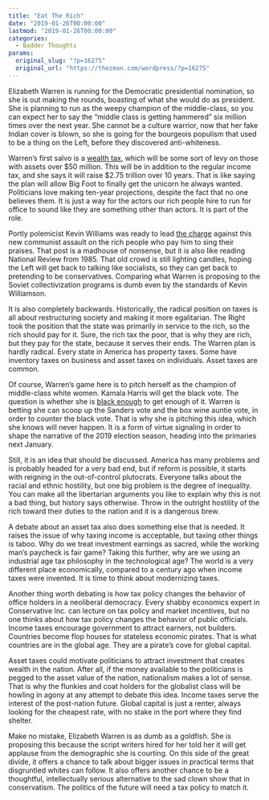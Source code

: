 ```yaml
---
title: "Eat The Rich"
date: "2019-01-26T00:00:00"
lastmod: "2019-01-26T00:00:00"
categories:
  - Badder Thoughts
params:
  original_slug: "?p=16275"
  original_url: "https://thezman.com/wordpress/?p=16275"
---
```


Elizabeth Warren is running for the Democratic presidential nomination,
so she is out making the rounds, boasting of what she would do as
president. She is planning to run as the weepy champion of the
middle-class, so you can expect her to say the “middle class is getting
hammered” six million times over the next year. She cannot be a culture
warrior, now that her fake Indian cover is blown, so she is going for
the bourgeois populism that used to be a thing on the Left, before they
discovered anti-whiteness.

Warren’s first salvo is a [wealth
tax](https://www.cnbc.com/2019/01/24/elizabeth-warren-to-propose-new-wealth-tax-economic-advisor.html),
which will be some sort of levy on those with assets over $50 million.
This will be in addition to the regular income tax, and she says it
will raise $2.75 trillion over 10 years. That is like saying the plan
will allow Big Foot to finally get the unicorn he always wanted.
Politicians love making ten-year projections, despite the fact that no
one believes them. It is just a way for the actors our rich people hire
to run for office to sound like they are something other than actors. It
is part of the role.

Portly polemicist Kevin Williams was ready to lead [the
charge](https://www.nationalreview.com/2019/01/elizabeth-warren-tax-plan-is-asset-forfeiture/)
against this new communist assault on the rich people who pay him to
sing their praises. That post is a madhouse of nonsense, but it is also
like reading National Review from 1985. That old crowd is still lighting
candles, hoping the Left will get back to talking like socialists, so
they can get back to pretending to be conservatives. Comparing what
Warren is proposing to the Soviet collectivization programs is dumb even
by the standards of Kevin Williamson.

It is also completely backwards. Historically, the radical position on
taxes is all about restructuring society and making it more egalitarian.
The Right took the position that the state was primarily in service to
the rich, so the rich should pay for it. Sure, the rich tax the poor,
that is why they are rich, but they pay for the state, because it serves
their ends. The Warren plan is hardly radical. Every state in America
has property taxes. Some have inventory taxes on business and asset
taxes on individuals. Asset taxes are common.

Of course, Warren’s game here is to pitch herself as the champion of
middle-class white women. Kamala Harris will get the black vote. The
question is whether she is [black
enough](https://www.dailykos.com/stories/2019/1/24/1829200/-Kamala-Harris-NOT-Black-enough-or-so-says-Tariq-Nasheed)
to get enough of it. Warren is betting she can scoop up the Sanders vote
and the box wine auntie vote, in order to counter the black vote. That
is why she is pitching this idea, which she knows will never happen. It
is a form of virtue signaling in order to shape the narrative of the
2019 election season, heading into the primaries next January.

Still, it is an idea that should be discussed. America has many problems
and is probably headed for a very bad end, but if reform is possible, it
starts with reigning in the out-of-control plutocrats. Everyone talks
about the racial and ethnic hostility, but one big problem is the degree
of inequality. You can make all the libertarian arguments you like to
explain why this is not a bad thing, but history says otherwise. Throw
in the outright hostility of the rich toward their duties to the nation
and it is a dangerous brew.

A debate about an asset tax also does something else that is needed. It
raises the issue of why taxing income is acceptable, but taxing other
things is taboo. Why do we treat investment earnings as sacred, while
the working man’s paycheck is fair game? Taking this further, why are we
using an industrial age tax philosophy in the technological age? The
world is a very different place economically, compared to a century ago
when income taxes were invented. It is time to think about modernizing
taxes.

Another thing worth debating is how tax policy changes the behavior of
office holders in a neoliberal democracy. Every shabby economics expert
in Conservative Inc. can lecture on tax policy and market incentives,
but no one thinks about how tax policy changes the behavior of public
officials. Income taxes encourage government to attract earners, not
builders. Countries become flop houses for stateless economic pirates.
That is what countries are in the global age. They are a pirate’s cove
for global capital.

Asset taxes could motivate politicians to attract investment that
creates wealth in the nation. After all, if the money available to the
politicians is pegged to the asset value of the nation, nationalism
makes a lot of sense. That is why the flunkies and coat holders for the
globalist class will be howling in agony at any attempt to debate this
idea. Income taxes serve the interest of the post-nation future. Global
capital is just a renter, always looking for the cheapest rate, with no
stake in the port where they find shelter.

Make no mistake, Elizabeth Warren is as dumb as a goldfish. She is
proposing this because the script writers hired for her told her it will
get applause from the demographic she is courting. On this side of the
great divide, it offers a chance to talk about bigger issues in
practical terms that disgruntled whites can follow. It also offers
another chance to be a thoughtful, intellectually serious alternative to
the sad clown show that in conservatism. The politics of the future will
need a tax policy to match it.

